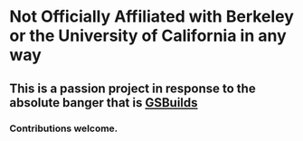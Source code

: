 # Not Officially Affiliated with Berkeley or the University of California in any way


## This is a passion project in response to the absolute banger that is [GSBuilds](https://gsbuilds.co/)

### Contributions welcome. 
